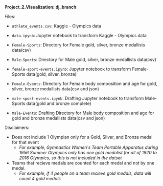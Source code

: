 **Project_2_Visualization: dj_branch**

Files:

- `athlete_events.csv`: Kaggle - Olympics data

- `data.ipynb`: Jupyter notebook to transform Kaggle - Olympics data

- `Female-Sports`: Directory for Female gold, silver, bronze medallists data(csv)

- `Male-Sports`: Directory for Male gold, silver, bronze medallists data(csv)

- `female-sport-events.ipynb`: Jupyter notebook to transform Female-Sports data(gold, silver, bronze)

- `Female-Events`: Directory for Female body composition and age for gold, silver, bronze medallists data(csv and json)

- `male-sport-events.ipynb`: Drafting Jupyter notebook to transform Male-Sports data(gold and bronze complete)

- `Male-Events`: Drafting Directory for Male body composition and age for gold and bronze medallists data(csv and json)

Disclaimers:
- Does not include 1 Olympian only for a Gold, Silver, and Bronze medal for that event 
	-	*For example, Gymnastics Women's Team Portable Apparatus during 1956 Summer Olympics only has one gold medalist for all of 1920 to 2016 Olympics, so this is not included in the datset*
- Teams that recieve medals are counted for each medal and not by one medal. 
	- *For example, if 4 people on a team recieve gold medals, data will count 4 gold medals*
